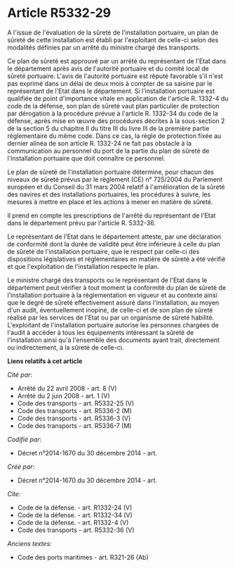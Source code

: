 # Article R5332-29

A l'issue de l'évaluation de la sûreté de l'installation portuaire, un plan de sûreté de cette installation est établi par
l'exploitant de celle-ci selon des modalités définies par un arrêté du ministre chargé des transports. 

Ce plan de sûreté est approuvé par un arrêté du représentant de l'Etat dans le département après avis de l'autorité portuaire
et du comité local de sûreté portuaire. L'avis de l'autorité portuaire est réputé favorable s'il n'est pas exprimé dans un
délai de deux mois à compter de sa saisine par le représentant de l'Etat dans le département. Si l'installation portuaire est
qualifiée de point d'importance vitale en application de l'article R. 1332-4 du code de la défense, son plan de sûreté vaut
plan particulier de protection par dérogation à la procédure prévue à l'article R. 1332-34 du code de la défense, après mise
en œuvre des procédures décrites à la sous-section 2 de la section 5 du chapitre II du titre III du livre III de la première
partie réglementaire du même code. Dans ce cas, la règle de protection fixée au dernier alinéa de son article R. 1332-24 ne
fait pas obstacle à la communication au personnel du port de la partie du plan de sûreté de l'installation portuaire que doit
connaître ce personnel. 

Le plan de sûreté de l'installation portuaire détermine, pour chacun des niveaux de sûreté prévus par le règlement (CE) n°
725/2004 du Parlement européen et du Conseil du 31 mars 2004 relatif à l'amélioration de la sûreté des navires et des
installations portuaires, les procédures à suivre, les mesures à mettre en place et les actions à mener en matière de
sûreté. 

Il prend en compte les prescriptions de l'arrêté du représentant de l'Etat dans le département prévu par l'article R.
5332-36. 

Le représentant de l'Etat dans le département atteste, par une déclaration de conformité dont la durée de validité peut être
inférieure à celle du plan de sûreté de l'installation portuaire, que le respect par celle-ci des dispositions législatives
et réglementaires en matière de sûreté a été vérifié et que l'exploitation de l'installation respecte le plan. 

Le ministre chargé des transports ou le représentant de l'Etat dans le département peut vérifier à tout moment la conformité
du plan de sûreté de l'installation portuaire à la réglementation en vigueur et au contexte ainsi que le degré de sûreté
effectivement assuré dans l'installation, au moyen d'un audit, éventuellement inopiné, de celle-ci et de son plan de sûreté
réalisé par les services de l'Etat ou par un organisme de sûreté habilité. L'exploitant de l'installation portuaire autorise
les personnes chargées de l'audit à accéder à tous les équipements intéressant la sûreté de l'installation ainsi qu'à
l'ensemble des documents ayant trait, directement ou indirectement, à la sûreté de celle-ci.

**Liens relatifs à cet article**

_Cité par_:

  - Arrêté du 22 avril 2008 - art. 8 (V)
  - Arrêté du 2 juin 2008 - art. 1 (V)
  - Code des transports - art. R5332-25 (V)
  - Code des transports - art. R5336-2 (M)
  - Code des transports - art. R5336-3 (V)
  - Code des transports - art. R5336-7 (M)

_Codifié par_:

  - Décret n°2014-1670 du 30 décembre 2014 - art.

_Créé par_:

  - Décret n°2014-1670 du 30 décembre 2014 - art.

_Cite_:

  - Code de la défense. - art. R1332-24 (V)
  - Code de la défense. - art. R1332-34 (V)
  - Code de la défense. - art. R1332-4 (V)
  - Code des transports - art. R5332-36 (V)

_Anciens textes_:

  - Code des ports maritimes - art. R321-26 (Ab)
